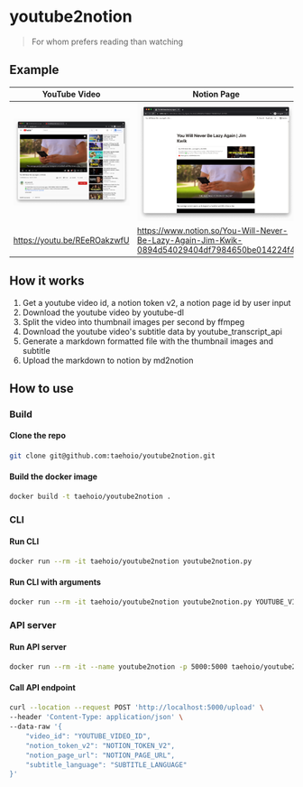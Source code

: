 # youtube2notion

> For whom prefers reading than watching

## Example

| YouTube Video                                     | Notion Page                                                                                  |
| ------------------------------------------------- | -------------------------------------------------------------------------------------------- |
| ![YouTube Video](./images/youtube_screenshot.png) | ![Notion Page](./images/notion_screenshot.png)                                               |
| https://youtu.be/REeROakzwfU                      | https://www.notion.so/You-Will-Never-Be-Lazy-Again-Jim-Kwik-0894d54029404df7984650be014224f4 |

## How it works

1. Get a youtube video id, a notion token v2, a notion page id by user input
1. Download the youtube video by youtube-dl
1. Split the video into thumbnail images per second by ffmpeg
1. Download the youtube video's subtitle data by youtube_transcript_api
1. Generate a markdown formatted file with the thumbnail images and subtitle
1. Upload the markdown to notion by md2notion

## How to use

### Build

#### Clone the repo

```sh
git clone git@github.com:taehoio/youtube2notion.git
```

#### Build the docker image

```sh
docker build -t taehoio/youtube2notion .
```

### CLI

#### Run CLI

```sh
docker run --rm -it taehoio/youtube2notion youtube2notion.py
```

#### Run CLI with arguments

```sh
docker run --rm -it taehoio/youtube2notion youtube2notion.py YOUTUBE_VIDEO_ID -t NOTION_TOKEN_V2 -p NOTION_PAGE_URL -l SUBTITLE_LANGUAGE
```

### API server

#### Run API server

```sh
docker run --rm -it --name youtube2notion -p 5000:5000 taehoio/youtube2notion app.py
```

#### Call API endpoint

```sh
curl --location --request POST 'http://localhost:5000/upload' \
--header 'Content-Type: application/json' \
--data-raw '{
    "video_id": "YOUTUBE_VIDEO_ID",
    "notion_token_v2": "NOTION_TOKEN_V2",
    "notion_page_url": "NOTION_PAGE_URL",
    "subtitle_language": "SUBTITLE_LANGUAGE"
}'
```
